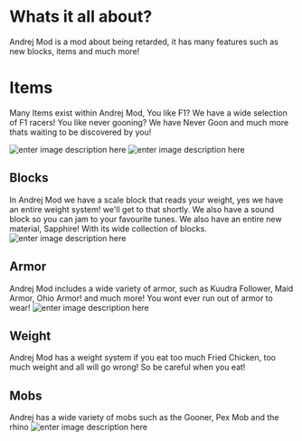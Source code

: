 # Whats it all about?

Andrej Mod is a mod about being retarded, it has many features such as new blocks, items and much more!


# Items

Many Items exist within Andrej Mod, You like F1? We have a wide selection of F1 racers! You like never gooning? We have Never Goon and much more thats waiting to be discovered by you!


![enter image description here](https://media.discordapp.net/attachments/1120808543658975346/1243162826139238440/image.png?ex=6660f3da&is=665fa25a&hm=2b7d60e4fec0fc57f879a7c0777fb0211edfaed0e27e0440f7e3e37aec7236c7&=&format=webp&quality=lossless&width=552&height=312)
![enter image description here](https://media.discordapp.net/attachments/1120808543658975346/1243162386362531922/image.png?ex=6660f371&is=665fa1f1&hm=8d23fe81d2ca248ae02d11c1a35805e639b70d3a9e51af04e19d5816ec96167c&=&format=webp&quality=lossless&width=552&height=331)

## Blocks
In Andrej Mod we have a scale block that reads your weight, yes we have an entire weight system! we'll get to that shortly. We also have a sound block so you can jam to your favourite tunes. We also have an entire new material, Sapphire! With its wide collection of blocks.
![enter image description here](https://media.discordapp.net/attachments/1120808543658975346/1243162923774251079/image.png?ex=6660f3f1&is=665fa271&hm=a29220c59ae6098cb71c44c348e2f550603f5aa7416e8a19140d4ce8b2c74f59&=&format=webp&quality=lossless&width=436&height=351)

## Armor

Andrej Mod includes a wide variety of armor, such as Kuudra Follower, Maid Armor, Ohio Armor! and much more! You wont ever run out of armor to wear! 
![enter image description here](https://media.discordapp.net/attachments/1120808543658975346/1244624264687255562/armor.png?ex=6660feec&is=665fad6c&hm=06932a345711fcad8422d53f82815a6d0e79f80a9eb2618d562c3eb23378daed&=&format=webp&quality=lossless&width=477&height=351)

## Weight

Andrej Mod has a weight system if you eat too much Fried Chicken, too much weight and all will go wrong! So be careful when you eat!

## Mobs
Andrej has a wide variety of mobs such as the Gooner, Pex Mob and the rhino
![enter image description here](https://media.discordapp.net/attachments/1239653159341920398/1247832241342775376/9a2d655283d91da293d424aa6120af89d467a524.png?ex=666175d5&is=66602455&hm=1fccbe57a45df1e54d3d624ca221dafa5caa939f9b5ed49a19ee784cbd054570&=&format=webp&quality=lossless&width=552&height=310)

